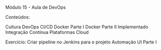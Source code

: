Módulo 15 - Aula de DevOps

Conteúdos:

Cultura DevOps
CI/CD
Docker Parte I
Docker Parte II
Implementado Integração Contínua
Plataformas Cloud

Exercício: Criar pipeline no Jenkins para o projeto Automação UI Parte I
